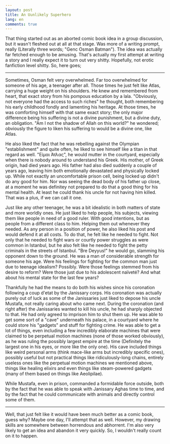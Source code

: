 ```yaml
---
layout: post
title: An Uunlikely Superhero
lang: en
comments: true
---
```


That thing started out as an aborted comic book idea in a group discussion, but it wasn't fleshed out at all at that stage. Was more of a writing prompt, really (Literally three words; "Genc Osman Batman"). The idea was actually far fetched enough to be amusing. That's actually my first attempt at writing a story and I really expect it to turn out very shitty. Hopefully, not erotic fanfiction level shitty. So, here goes;

---

Sometimes, Osman felt very overwhelmed. Far too overwhelmed for someone of his age, a teenager after all. Those times he just felt like Atlas, carrying a huge weight on his shoulders. He knew and remembered from heart, that exact story from his pompous education by a lala. "Obviously, not everyone had the access to such riches" he thought, both remembering his early childhood fondly and lamenting his heritage. At those times, he was comforting himself with that same exact story; the only major difference being his suffering is not a divine punishment, but a divine duty, an obligation. "Am I not the shadow of Allah on this world?" he wondered; obviously the figure to liken his suffering to would be a divine one, like Atlas. 

He also liked the fact that he was rebelling against the Olympian "establishment" and quite often, he liked to see himself like a titan in that regard as well. "Είμαι Άτλας", he would mutter in the courtyard, especially when there is nobody around to understand his Greek. His mother, of Greek origin, had died years ago. His father had also died suddenly a couple of years ago, leaving him both emotionally devastated and physically locked up. While not exactly an uncomfortable prison cell, being locked up didn't do any good for him. Nor was seeing the dead body of his father up close, at a moment he was definitey not prepared to do that a good thing for his mental health. At least he could thank his uncle for not having him killed. That was a plus, if we can call it one. 

Just like any other teenager, he was a bit idealistic in both matters of state and more worldly ones. He just liked to help people, his subjects, viewing them like people in need of a good ruler. With good intentions, but as people from a different class to him. Helping them out whenever they needed. As any person in a position of power, he also liked his post and would defend it at all costs. To do that, he felt like he needed to fight. Not only that he needed to fight wars or courtly power struggles as were common in Istanbul, but he also felt like he needed to fight the petty criminals in the streets of Istanbul. "Bre Deyyus!" he would go, slamming his opponent down to the ground. He was a man of considerable strength for someone his age. Were his feelings for fighting for the common man just due to teenage idealism? Possibly. Were those feelings stemmed from his desire to reform? Were those just due to his adolescent naïveté? And what about his mental state for the last few years?

Thankfully he had the means to do both his wishes since his coronation following a coup d'etat by the Janissary corps. His coronation was actually purely out of luck as some of the Janissaries just liked to depose his uncle Mustafa, not really caring about who came next. During the coronation (and right after) the Janissaries wanted to kill his uncle, he had sharply objected to that. He had only agreed to imprison him to shut them up. He was able to get some sort of a "cave" underneath his palace, in a courtyard where he could store his "gadgets" and stuff for fighting crime. He was able to get a lot of things, even including a few incredibly elaborate machines that were claimed to be perpetual motion machines (none of those worked obviously), as he was ruling the possibly largest empire at the time (Definitely the largest one in his eyes, or more like the only one). His cave included things like weird personal arms (think mace-like arms but incredibly specific ones), possibly useful but not practical things like ridiculously-long chains, entirely useless ones like the perpetual motion machines we mentioned above, things like healing elixirs and even things like steam-powered gadgets (many of them based on things like Aeolipilae).

While Mustafa, even in prison, commanded a formidable force outside, both by the fact that he was able to speak with Janissary Aghas time to time, and by the fact that he could communicate with animals and directly control some of them. 

---

Well, that just felt like it would have been much better as a comic book, guess why? Maybe one day, I'll attempt that as well. However, my drawing skills are somewhere between horrendous and abhorrent. I'm also very likely to get an idea and abandon it very quickly. So, I wouldn't really count on it to happen.
